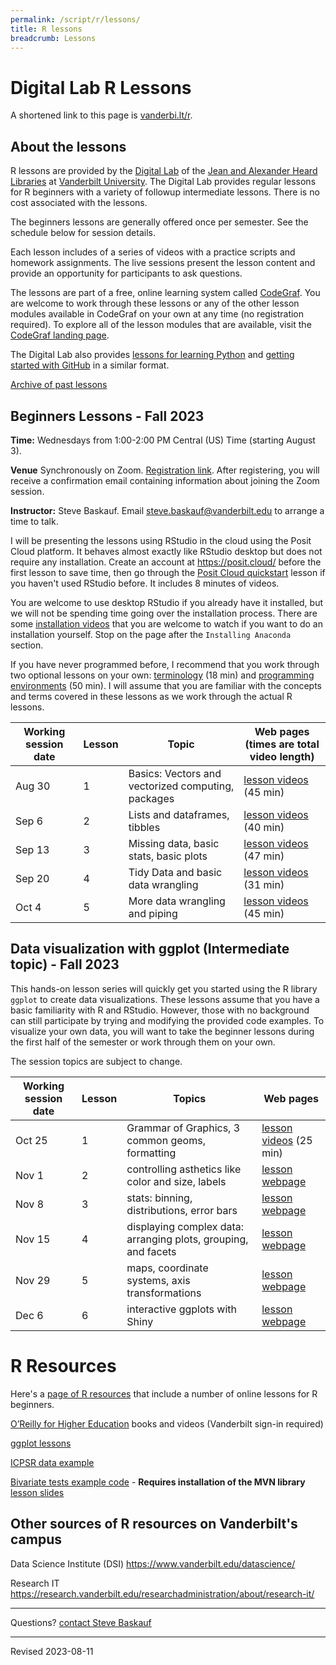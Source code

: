 ```yaml
---
permalink: /script/r/lessons/
title: R lessons
breadcrumb: Lessons
---
```


# Digital Lab R Lessons

A shortened link to this page is [vanderbi.lt/r](http://vanderbi.lt/r).

## About the lessons

R lessons are provided by the [Digital Lab](https://www.library.vanderbilt.edu/digital-lab/) of the [Jean and Alexander Heard Libraries](https://www.library.vanderbilt.edu/) at [Vanderbilt University](https://www.vanderbilt.edu/).  The Digital Lab provides regular lessons for R beginners with a variety of followup intermediate lessons.  There is no cost associated with the lessons.

The beginners lessons are generally offered once per semester.  See the schedule below for session details.  

Each lesson includes of a series of videos with a practice scripts and homework assignments. The live sessions present the lesson content and provide an opportunity for participants to ask questions. 

The lessons are part of a free, online learning system called [CodeGraf](../../codegraf). You are welcome to work through these lessons or any of the other lesson modules available in CodeGraf on your own at any time (no registration required). To explore all of the lesson modules that are available, visit the [CodeGraf landing page](../../codegraf). 

The Digital Lab also provides [lessons for learning Python](http://vanderbi.lt/py) and [getting started with GitHub](http://vanderbi.lt/github) in a similar format.

[Archive of past lessons](../archive/)


## Beginners Lessons - Fall 2023

**Time:** Wednesdays from 1:00-2:00 PM Central (US) Time (starting August 3). 

**Venue** Synchronously on Zoom. [Registration link](https://vanderbilt.zoom.us/meeting/register/). After registering, you will receive a confirmation email containing information about joining the Zoom session.

**Instructor:** Steve Baskauf. Email [steve.baskauf@vanderbilt.edu](mailto:steve.baskauf@vanderbilt.edu) to arrange a time to talk.

I will be presenting the lessons using RStudio in the cloud using the Posit Cloud platform. It behaves almost exactly like RStudio desktop but does not require any installation. Create an account at <https://posit.cloud/> before the first lesson to save time, then go through the [Posit Cloud quickstart](../../codegraf/003b/) lesson if you haven't used RStudio before. It includes 8 minutes of videos.

You are welcome to use desktop RStudio if you already have it installed, but we will not be spending time going over the installation process. There are some [installation videos](../../codegraf/003/) that you are welcome to watch if you want to do an installation yourself. Stop on the page after the `Installing Anaconda` section.

If you have never programmed before, I recommend that you work through two optional lessons on your own: [terminology](../../codegraf/001/) (18 min) and [programming environments](../../codegraf/002/) (50 min). I will assume that you are familiar with the concepts and terms covered in these lessons as we work through the actual R lessons.

| Working session date | Lesson | Topic | Web pages (times are total video length) |
|---|---|---|---|
| Aug 30 | 1 | Basics: Vectors and vectorized computing, packages | [lesson videos](../../codegraf/011/) (45 min) |
| Sep 6 | 2 | Lists and dataframes, tibbles | [lesson videos](../../codegraf/012/) (40 min) |
| Sep 13 | 3 | Missing data, basic stats, basic plots | [lesson videos](../../codegraf/013/) (47 min) |
| Sep 20 | 4 | Tidy Data and basic data wrangling | [lesson videos](../../codegraf/014a/) (31 min) |
| Oct 4 | 5 | More data wrangling and piping | [lesson videos](../../codegraf/014b/) (45 min)  |

## Data visualization with ggplot (Intermediate topic) - Fall 2023

This hands-on lesson series will quickly get you started using the R library `ggplot` to create data visualizations. These lessons assume that you have a basic familiarity with R and RStudio. However, those with no background can still participate by trying and modifying the provided code examples. To visualize your own data, you will want to take the beginner lessons during the first half of the semester or work through them on your own.

The session topics are subject to change.

| Working session date | Lesson | Topics | Web pages |
|---|---|---|---|
| Oct 25 | 1 | Grammar of Graphics, 3 common geoms, formatting | [lesson videos](../../codegraf/032/) (25 min) |
| Nov 1 | 2 | controlling asthetics like color and size, labels | [lesson webpage](../../codegraf/033/) |
| Nov 8 | 3 | stats: binning, distributions, error bars | [lesson webpage](../../codegraf/034/) |
| Nov 15 | 4 | displaying complex data: arranging plots, grouping, and facets | [lesson webpage](../../codegraf/035/) |
| Nov 29 | 5 | maps, coordinate systems, axis transformations | [lesson webpage](../../codegraf/036/)  |
| Dec 6 | 6 | interactive ggplots with Shiny | [lesson webpage](../../codegraf/037/)  |


# R Resources

Here's a [page of R resources](../) that include a number of online lessons for R beginners.

[O’Reilly for Higher Education](http://www.library.vanderbilt.edu/eres?id=1676) books and videos (Vanderbilt sign-in required)

[ggplot lessons](../archive/#introduction-to-data-visualization-with-ggplot-intermediate-topic---fall-2021)

[ICPSR data example](../nlsaah/)

[Bivariate tests example code](https://github.com/HeardLibrary/digital-scholarship/blob/master/code/r/bivariate_tests_assumptions.R) - **Requires installation of the MVN library** [lesson slides](../presentations/bivariate-analysis.pdf)

## Other sources of R resources on Vanderbilt's campus

Data Science Institute (DSI) <https://www.vanderbilt.edu/datascience/>

Research IT <https://research.vanderbilt.edu/researchadministration/about/research-it/>





--------------------

Questions? [contact Steve Baskauf](mailto:steve.baskauf@vanderbilt.edu)

----
Revised 2023-08-11
